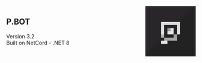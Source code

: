 
<img display="block" src="Bot Icon.png" width="134px" align="right"/>
<span style="white-space: pre-line"><h2>P.BOT</h2><p> Version 3.2  
Built on NetCord - .NET 8  
</span>